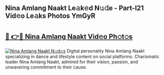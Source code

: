 ## Nina Amlang Naakt Le𝚊k𝚎d N𝚞𝚍e - Part-l21 Vid𝚎o Le𝚊ks Photos YmGyR

# <h2><a href="http://fb2mait.evod.top/?m=Nina+Amlang+Naakt">🔗 👉🔴 Nina Amlang Naakt Vid𝚎o Ph𝚘t𝚘s</a></h2>

[![Nina Amlang Naakt N𝚞d𝚎s](https://i.imgur.com/8V9OHl7.gif)](http://fb2mait.evod.top/?m=Nina+Amlang+Naakt)
Digital personality Nina Amlang Naakt specializing in dance and lifestyle content on social platforms. Charismatic leader Nina Amlang Naakt, admired for their vision, passion, and unwavering commitment to their cause. 
